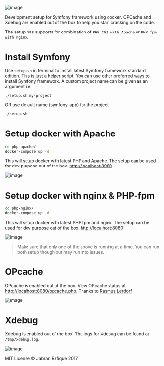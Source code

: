![image](https://user-images.githubusercontent.com/2131246/28238170-ef3578e8-6945-11e7-869c-5772725c3036.png)

Development setup for Symfony framework using docker. OPCache and Xdebug are enabled out of the box to help you start cracking on the code. 

The setup has supports for combination of `PHP CGI with Apache` or `PHP fpm with nginx`.

# Install Symfony
Use `setup.sh` in terminal to install latest Symfony framework standard edition. This is just a helper script. You can use other preferred ways to install Symfony framework. A custom project name can be given as an argument i.e.

```bash
./setup.sh my-project
```
OR use default name (symfony-app) for the project
```bash
./setup.sh
```

# Setup docker with Apache

```bash
cd php-apache/
docker-compose up -d
```
This will setup docker with latest PHP and Apache. The setup can be used for dev purpose out of the box. [http://localhost:8080](http://localhost:8080)

![image](https://user-images.githubusercontent.com/2131246/28238568-ae13ca32-694e-11e7-9056-b953b6be1c58.png)

# Setup docker with nginx & PHP-fpm

```bash
cd php-nginx/
docker-compose up -d
```
This will setup docker with latest PHP fpm and nginx. The setup can be used for dev purpose out of the box. [http://localhost:8080](http://localhost:8080)


![image](https://user-images.githubusercontent.com/2131246/28238424-febe1c20-694a-11e7-9cd0-962b4f52c150.png)

> Make sure that only one of the above is running at a time. You can run both setup though but may run into issues. 

# OPcache

OPcache is enabled out of the box. View OPcache status at [http://localhost:8080/opcache.php](http://localhost:8080/opcache.php). Thanks to [Rasmus Lerdorf](https://github.com/rlerdorf/opcache-status)

![image](https://user-images.githubusercontent.com/2131246/37666535-b26f8ee6-2c57-11e8-9bb2-028bc8351904.png)

# Xdebug

Xdebug is enabled out of the box! The logs for Xdebug can be found at `/tmp/xdebug.log`.

![image](https://user-images.githubusercontent.com/2131246/37686925-6fb98518-2c91-11e8-8099-88d191681456.png)

MIT License
&copy; Jabran Rafique 2017
